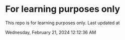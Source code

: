 # For learning purposes only
This repo is for learning purposes only.
Last updated at

Wednesday, February 21, 2024 12:12:36 AM

